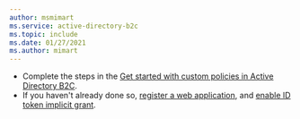 ```yaml
---
author: msmimart
ms.service: active-directory-b2c
ms.topic: include
ms.date: 01/27/2021
ms.author: mimart
---
```


* Complete the steps in the [Get started with custom policies in Active Directory B2C](../articles/active-directory-b2c/custom-policy-get-started.md).
* If you haven't already done so, [register a web application](../articles/active-directory-b2c/tutorial-register-applications.md), and [enable ID token implicit grant](../articles/active-directory-b2c/tutorial-register-applications.md#enable-id-token-implicit-grant).

